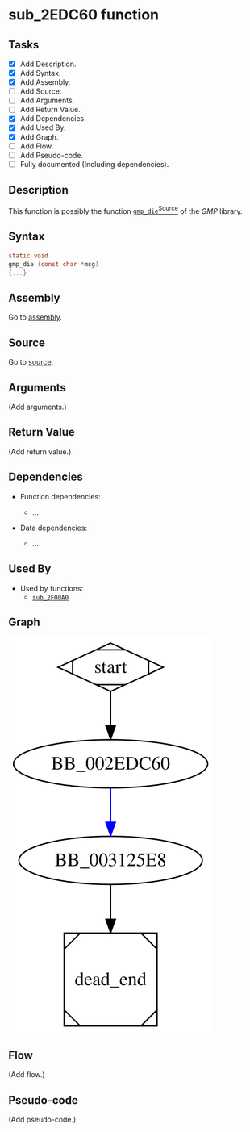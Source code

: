 # sub_2EDC60 function

## Tasks

- [X] Add Description.
- [X] Add Syntax.
- [X] Add Assembly.
- [ ] Add Source.
- [ ] Add Arguments.
- [ ] Add Return Value.
- [X] Add Dependencies.
- [X] Add Used By.
- [X] Add Graph.
- [ ] Add Flow.
- [ ] Add Pseudo-code.
- [ ] Fully documented (Including dependencies).

## Description

This function is possibly the function [`gmp_die`<sup>Source</sup>](https://github.com/idris-lang/Idris-dev/blob/master/rts/mini-gmp.c#L246) of the *GMP* library.

## Syntax

```c
static void
gmp_die (const char *msg)
{...}
```

## Assembly

Go to [assembly](../asm/sub_2EDC60.asm).

## Source

Go to [source](../cc/sub_2EDC60.cc).

## Arguments

(Add arguments.)

## Return Value

(Add return value.)

## Dependencies

* Function dependencies:
  * ...

* Data dependencies:
  * ...

## Used By

* Used by functions:
  * [`sub_2F00A0`](sub_2F00A0.md)

## Graph

![sub_2EDC60 Graph](../svg/sub_2EDC60.svg "sub_2EDC60 Graph")

## Flow

(Add flow.)

## Pseudo-code

(Add pseudo-code.)


